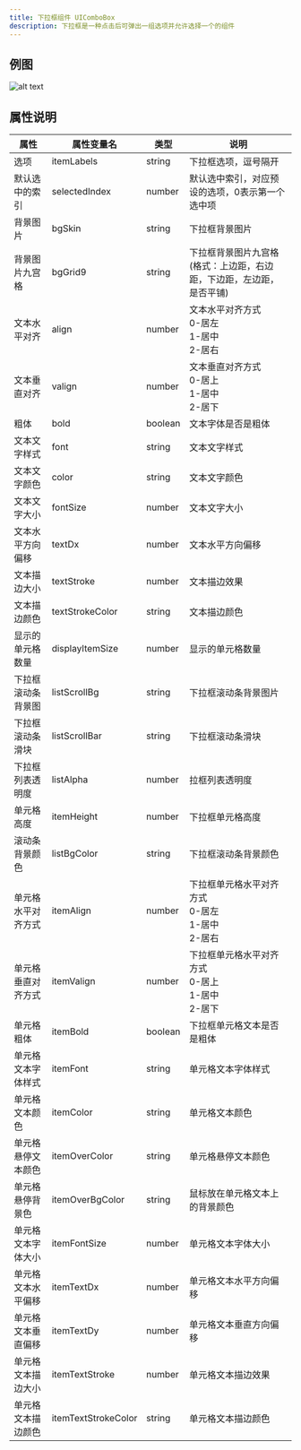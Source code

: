 ```yaml
---
title: 下拉框组件 UIComboBox
description: 下拉框是一种点击后可弹出一组选项并允许选择一个的组件
---
```


## 例图

![alt text](https://assbak.gcw.wiki/gcw/image/zh_hans/getting-started/13.interface/21.uicombobox/image.png)

## 属性说明

| 属性               | 属性变量名          | 类型    | 说明                                                                  |
| ------------------ | ------------------- | ------- | --------------------------------------------------------------------- |
| 选项               | itemLabels          | string  | 下拉框选项，逗号隔开                                                  |
| 默认选中的索引     | selectedIndex       | number  | 默认选中索引，对应预设的选项，0表示第一个选中项                       |
| 背景图片           | bgSkin              | string  | 下拉框背景图片                                                        |
| 背景图片九宫格     | bgGrid9             | string  | 下拉框背景图片九宫格 (格式：上边距，右边距，下边距，左边距，是否平铺) |
| 文本水平对齐       | align               | number  | 文本水平对齐方式<br>0-居左<br>1-居中<br>2-居右                        |
| 文本垂直对齐       | valign              | number  | 文本垂直对齐方式<br>0-居上<br>1-居中<br>2-居下                        |
| 粗体               | bold                | boolean | 文本字体是否是粗体                                                    |
| 文本文字样式       | font                | string  | 文本文字样式                                                          |
| 文本文字颜色       | color               | string  | 文本文字颜色                                                          |
| 文本文字大小       | fontSize            | number  | 文本文字大小                                                          |
| 文本水平方向偏移   | textDx              | number  | 文本水平方向偏移                                                      |
| 文本描边大小       | textStroke          | number  | 文本描边效果                                                          |
| 文本描边颜色       | textStrokeColor     | string  | 文本描边颜色                                                          |
| 显示的单元格数量   | displayItemSize     | number  | 显示的单元格数量                                                      |
| 下拉框滚动条背景图 | listScrollBg        | string  | 下拉框滚动条背景图片                                                  |
| 下拉框滚动条滑块   | listScrollBar       | string  | 下拉框滚动条滑块                                                      |
| 下拉框列表透明度   | listAlpha           | number  | 拉框列表透明度                                                        |
| 单元格高度         | itemHeight          | number  | 下拉框单元格高度                                                      |
| 滚动条背景颜色     | listBgColor         | string  | 下拉框滚动条背景颜色                                                  |
| 单元格水平对齐方式 | itemAlign           | number  | 下拉框单元格水平对齐方式<br>0-居左<br>1-居中<br>2-居右                |
| 单元格垂直对齐方式 | itemValign          | number  | 下拉框单元格水平对齐方式<br>0-居上<br>1-居中<br>2-居下                |
| 单元格粗体         | itemBold            | boolean | 下拉框单元格文本是否是粗体                                            |
| 单元格文本字体样式 | itemFont            | string  | 单元格文本字体样式                                                    |
| 单元格文本颜色     | itemColor           | string  | 单元格文本颜色                                                        |
| 单元格悬停文本颜色 | itemOverColor       | string  | 单元格悬停文本颜色                                                    |
| 单元格悬停背景色   | itemOverBgColor     | string  | 鼠标放在单元格文本上的背景颜色                                        |
| 单元格文本字体大小 | itemFontSize        | number  | 单元格文本字体大小                                                    |
| 单元格文本水平偏移 | itemTextDx          | number  | 单元格文本水平方向偏移                                                |
| 单元格文本垂直偏移 | itemTextDy          | number  | 单元格文本垂直方向偏移                                                |
| 单元格文本描边大小 | itemTextStroke      | number  | 单元格文本描边效果                                                    |
| 单元格文本描边颜色 | itemTextStrokeColor | string  | 单元格文本描边颜色                                                    |

<!-- ## 参考-API

- API-单机版-下拉框组件:UIComboBox
- API-网络版-下拉框组件:UIComboBox -->
